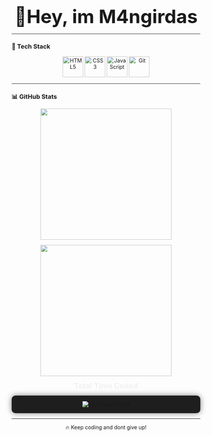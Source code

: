 <!-- GitHub Profile README -->

<h3 align="center"><strong><span style="font-size: 50px;">🚀Hey, im M4ngirdas</span></strong></h3>

---

### 🚀 Tech Stack  
<p align="center">
  <img src="https://img.icons8.com/color/48/000000/html-5.png" alt="HTML5" width="55" />
  <img src="https://img.icons8.com/color/48/000000/css3.png" alt="CSS3" width="55" />
  <img src="https://img.icons8.com/color/48/000000/javascript.png" alt="JavaScript" width="55" />
  <img src="https://img.icons8.com/ios-filled/50/F05033/git.png" alt="Git" width="55" />
</p>

---

### 📊 GitHub Stats  
<p align="center">
  <img src="https://github-readme-streak-stats.herokuapp.com/?user=M4ngirdas&theme=dark&hide_border=false" width="350"/>
</p>
<p align="center">
  <img src="https://github-readme-stats.vercel.app/api/top-langs/?username=M4ngirdas&layout=compact&theme=dark&hide_border=false" width="350"/>
</p>
<p align="center">
  <span style="font-size: 20px; font-weight: bold; color: #f1f1f1;">Total Time Coded</span>
</p>
<p align="center" style="background-color: #1e1e1e; border-radius: 10px; padding: 15px; box-shadow: 0 0 15px rgba(0, 0, 0, 0.5);">
  <img src="https://wakatime.com/badge/user/227c609a-e3b1-47b1-8e8f-7e368c0b34e6.svg" alt="Total time coded" />
</p>








---

<p align="center">🔥 Keep coding and dont give up!</p>
